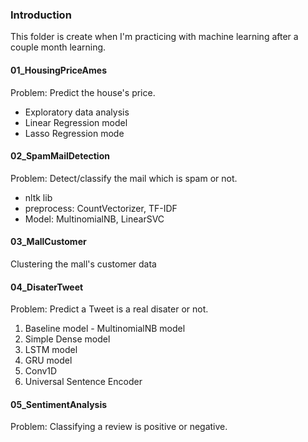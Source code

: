 ### Introduction
This folder is create when I'm practicing with machine learning after a couple month learning.

#### 01_HousingPriceAmes
Problem: Predict the house's price.
- Exploratory data analysis
- Linear Regression model
- Lasso Regression mode
#### 02_SpamMailDetection
Problem: Detect/classify the mail which is spam or not. 
 - nltk lib
 - preprocess: CountVectorizer, TF-IDF
 - Model: MultinomialNB, LinearSVC

#### 03_MallCustomer
Clustering the mall's customer data

#### 04_DisaterTweet
Problem: Predict a Tweet is a real disater or not.

1. Baseline model - MultinomialNB model
2. Simple Dense model
3. LSTM model 
4. GRU model
5. Conv1D
6. Universal Sentence Encoder

#### 05_SentimentAnalysis
Problem: Classifying a review is positive or negative.

